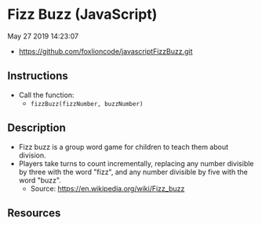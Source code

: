 # Fizz Buzz (JavaScript)

May 27 2019 14:23:07

- <https://github.com/foxlioncode/javascriptFizzBuzz.git>


## Instructions

- Call the function:
  - `fizzBuzz(fizzNumber, buzzNumber)`

## Description

- Fizz buzz is a group word game for children to teach them about division.
- Players take turns to count incrementally, replacing any number divisible by three with the word "fizz", and any number divisible by five with the word "buzz".
  - Source: <https://en.wikipedia.org/wiki/Fizz_buzz>

## Resources